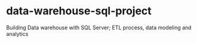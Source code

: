 # data-warehouse-sql-project
Building Data warehouse with SQL Server; ETL process, data modeling and analytics

